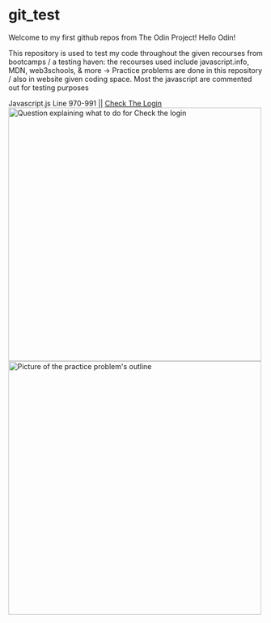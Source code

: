# git_test
Welcome to my first github repos from The Odin Project!
Hello Odin!

This repository is used to test my code throughout the given recourses from bootcamps / a testing haven: the recourses used include javascript.info, MDN, web3schools, & more -> Practice problems are done in this repository / also in website given coding space. 
Most the javascript are commented out for testing purposes

Javascript.js Line 970-991 || <a href="https://javascript.info/task/check-login">Check The Login</a> <br>
<img width="500" alt="Question explaining what to do for Check the login" src="https://user-images.githubusercontent.com/101077165/205476059-3a3b97b8-2018-473b-a9f5-1c173c52f0c7.png">
<img width="500" alt="Picture of the practice problem's outline" src="https://user-images.githubusercontent.com/101077165/205476066-8f664f34-5e2b-41e6-a422-830a6a6c8139.png">
